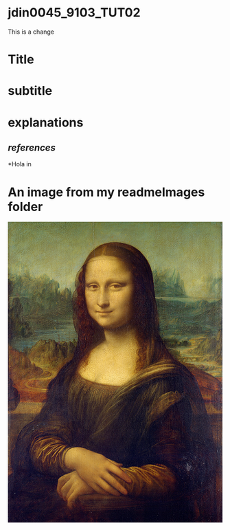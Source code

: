 # jdin0045_9103_TUT02

This is a change

# Title
# subtitle
# **explanations**
## *references*
*Hola in 



# An image from my readmeImages folder
![jiggly](readmeImages/Mona_Lisa_by_Leonardo_da_Vinci_500_x_700.jpg)